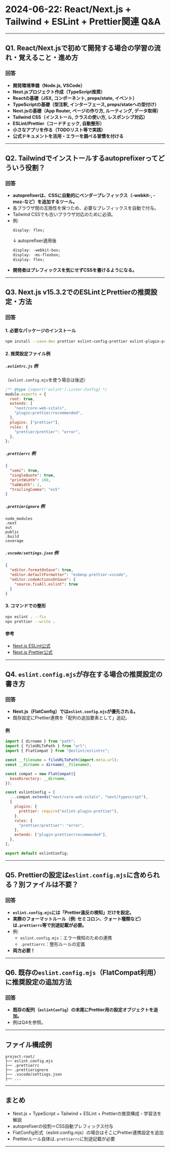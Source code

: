 # 2024-06-22: React/Next.js + Tailwind + ESLint + Prettier関連 Q&A

---

## Q1. React/Next.jsで初めて開発する場合の学習の流れ・覚えること・進め方

### 回答

- **開発環境準備（Node.js, VSCode）**
- **Next.jsプロジェクト作成（TypeScript推奨）**
- **Reactの基礎（JSX, コンポーネント, props/state, イベント）**
- **TypeScriptの基礎（型注釈, インターフェース, props/stateへの型付け）**
- **Next.jsの基礎（App Router, ページの作り方, ルーティング, データ取得）**
- **Tailwind CSS（インストール, クラスの使い方, レスポンシブ対応）**
- **ESLint/Prettier（コードチェック, 自動整形）**
- **小さなアプリを作る（TODOリスト等で実践）**
- **公式ドキュメントを活用・エラーを調べる習慣を付ける**

---

## Q2. Tailwindでインストールするautoprefixerってどういう役割？

### 回答

- **autoprefixerは、CSSに自動的にベンダープレフィックス（-webkit-, -moz-など）を追加するツール。**
- 各ブラウザ間の互換性を保つため、必要なプレフィックスを自動で付与。
- Tailwind CSSでも古いブラウザ対応のために必須。
- 例:  
  ```css
  display: flex;
  ```
  ↓ autoprefixer適用後
  ```css
  display: -webkit-box;
  display: -ms-flexbox;
  display: flex;
  ```
- **開発者はプレフィックスを気にせずCSSを書けるようになる。**

---

## Q3. Next.js v15.3.2でのESLintとPrettierの推奨設定・方法

### 回答

#### 1. 必要なパッケージのインストール

```bash
npm install --save-dev prettier eslint-config-prettier eslint-plugin-prettier
```

#### 2. 推奨設定ファイル例

##### `.eslintrc.js` 例
（`eslint.config.mjs`を使う場合は後述）

```javascript
/** @type {import('eslint').Linter.Config} */
module.exports = {
  root: true,
  extends: [
    "next/core-web-vitals",
    "plugin:prettier/recommended",
  ],
  plugins: ["prettier"],
  rules: {
    "prettier/prettier": "error",
  },
};
```

##### `.prettierrc` 例

```json
{
  "semi": true,
  "singleQuote": true,
  "printWidth": 100,
  "tabWidth": 2,
  "trailingComma": "es5"
}
```

##### `.prettierignore` 例

```
node_modules
.next
out
public
.build
coverage
```

##### `.vscode/settings.json` 例

```json
{
  "editor.formatOnSave": true,
  "editor.defaultFormatter": "esbenp.prettier-vscode",
  "editor.codeActionsOnSave": {
    "source.fixAll.eslint": true
  }
}
```

#### 3. コマンドでの整形

```bash
npx eslint . --fix
npx prettier --write .
```

#### 参考

- [Next.js ESLint公式](https://nextjs.org/docs/app/building-your-application/configuring/eslint)
- [Next.js Prettier公式](https://nextjs.org/docs/app/building-your-application/configuring/formatting)

---

## Q4. `eslint.config.mjs`が存在する場合の推奨設定の書き方

### 回答

- **Next.js（FlatConfig）では`eslint.config.mjs`が優先される。**
- 既存設定にPrettier連携を「配列の追加要素として」追記。

#### 例

```javascript
import { dirname } from "path";
import { fileURLToPath } from "url";
import { FlatCompat } from "@eslint/eslintrc";

const __filename = fileURLToPath(import.meta.url);
const __dirname = dirname(__filename);

const compat = new FlatCompat({
  baseDirectory: __dirname,
});

const eslintConfig = [
  ...compat.extends("next/core-web-vitals", "next/typescript"),
  {
    plugins: {
      prettier: require("eslint-plugin-prettier"),
    },
    rules: {
      "prettier/prettier": "error",
    },
    extends: ["plugin:prettier/recommended"],
  },
];

export default eslintConfig;
```

---

## Q5. Prettierの設定は`eslint.config.mjs`に含められる？別ファイルは不要？

### 回答

- **`eslint.config.mjs`には「Prettier違反の検知」だけを設定。**
- **実際のフォーマットルール（例: セミコロン、クォート種類など）は`.prettierrc`等で別途記載が必要。**
- 例:
  - `eslint.config.mjs`：エラー検知のための連携
  - `.prettierrc`：整形ルールの定義
- **両方必要！**

---

## Q6. 既存の`eslint.config.mjs`（FlatCompat利用）に推奨設定の追加方法

### 回答

- **既存の配列（`eslintConfig`）の末尾にPrettier用の設定オブジェクトを追加。**
- 例はQ4を参照。

---

## ファイル構成例

```
project-root/
├── eslint.config.mjs
├── .prettierrc
├── .prettierignore
├── .vscode/settings.json
├── ...
```

---

## まとめ

- Next.js + TypeScript + Tailwind + ESLint + Prettierの推奨構成・学習法を解説
- autoprefixerの役割＝CSS自動プレフィックス付与
- FlatConfig形式（eslint.config.mjs）の場合はそこにPrettier連携設定を追加
- Prettierルール自体は`.prettierrc`に別途記載が必要

---